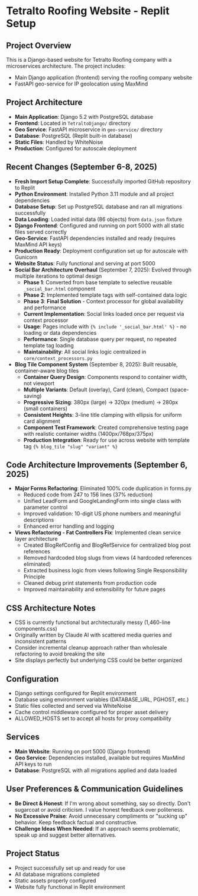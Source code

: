 # Tetralto Roofing Website - Replit Setup

## Project Overview
This is a Django-based website for Tetralto Roofing company with a microservices architecture. The project includes:
- Main Django application (frontend) serving the roofing company website
- FastAPI geo-service for IP geolocation using MaxMind

## Project Architecture
- **Main Application**: Django 5.2 with PostgreSQL database
- **Frontend**: Located in `TetraltoDjango/` directory
- **Geo Service**: FastAPI microservice in `geo-service/` directory
- **Database**: PostgreSQL (Replit built-in database)
- **Static Files**: Handled by WhiteNoise
- **Production**: Configured for autoscale deployment

## Recent Changes (September 6-8, 2025)
- **Fresh Import Setup Complete**: Successfully imported GitHub repository to Replit
- **Python Environment**: Installed Python 3.11 module and all project dependencies
- **Database Setup**: Set up PostgreSQL database and ran all migrations successfully
- **Data Loading**: Loaded initial data (86 objects) from `data.json` fixture
- **Django Frontend**: Configured and running on port 5000 with all static files served correctly
- **Geo-Service**: FastAPI dependencies installed and ready (requires MaxMind API keys)
- **Production Ready**: Deployment configuration set up for autoscale with Gunicorn
- **Website Status**: Fully functional and serving at port 5000
- **Social Bar Architecture Overhaul** (September 7, 2025): Evolved through multiple iterations to optimal design
  - **Phase 1**: Converted from base template to selective reusable `_social_bar.html` component
  - **Phase 2**: Implemented template tags with self-contained data logic
  - **Phase 3**: **Final Solution** - Context processor for global availability and performance
  - **Current Implementation**: Social links loaded once per request via context processor
  - **Usage**: Pages include with `{% include '_social_bar.html' %}` - no loading or data dependencies
  - **Performance**: Single database query per request, no repeated template tag loading
  - **Maintainability**: All social links logic centralized in `core/context_processors.py`
- **Blog Tile Component System** (September 8, 2025): Built reusable, container-aware blog tiles
  - **Container Query Design**: Components respond to container width, not viewport
  - **Multiple Variants**: Default (overlay), Card (clean), Compact (space-saving)
  - **Progressive Sizing**: 380px (large) → 320px (medium) → 280px (small containers)
  - **Consistent Heights**: 3-line title clamping with ellipsis for uniform card alignment
  - **Component Test Framework**: Created comprehensive testing page with realistic container widths (1400px/768px/375px)
  - **Production Integration**: Ready for use across website with template tag `{% blog_tile "slug" "variant" %}`

## Code Architecture Improvements (September 6, 2025)
- **Major Forms Refactoring**: Eliminated 100% code duplication in forms.py
  - Reduced code from 247 to 156 lines (37% reduction)
  - Unified LeadForm and GoogleLandingForm into single class with parameter control
  - Improved validation: 10-digit US phone numbers and meaningful descriptions
  - Enhanced error handling and logging
- **Views Refactoring - Fat Controllers Fix**: Implemented clean service layer architecture
  - Created BlogRefConfig and BlogRefService for centralized blog post references
  - Removed hardcoded blog slugs from views (4 hardcoded references eliminated)
  - Extracted business logic from views following Single Responsibility Principle
  - Cleaned debug print statements from production code
  - Improved maintainability and extensibility for future pages

## CSS Architecture Notes
- CSS is currently functional but architecturally messy (1,460-line components.css)
- Originally written by Claude AI with scattered media queries and inconsistent patterns
- Consider incremental cleanup approach rather than wholesale refactoring to avoid breaking the site
- Site displays perfectly but underlying CSS could be better organized

## Configuration
- Django settings configured for Replit environment
- Database using environment variables (DATABASE_URL, PGHOST, etc.)
- Static files collected and served via WhiteNoise
- Cache control middleware configured for proper asset delivery
- ALLOWED_HOSTS set to accept all hosts for proxy compatibility

## Services
- **Main Website**: Running on port 5000 (Django frontend)
- **Geo Service**: Dependencies installed, available but requires MaxMind API keys to run
- **Database**: PostgreSQL with all migrations applied and data loaded

## User Preferences & Communication Guidelines
- **Be Direct & Honest**: If I'm wrong about something, say so directly. Don't sugarcoat or avoid criticism. I value honest feedback over politeness.
- **No Excessive Praise**: Avoid unnecessary compliments or "sucking up" behavior. Keep feedback factual and constructive.
- **Challenge Ideas When Needed**: If an approach seems problematic, speak up and suggest better alternatives.

## Project Status
- Project successfully set up and ready for use
- All database migrations completed
- Static assets properly configured  
- Website fully functional in Replit environment
